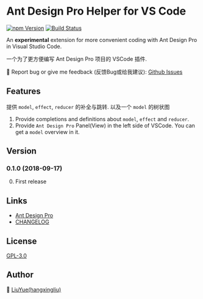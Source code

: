 # Ant Design Pro Helper for VS Code

[![npm Version](https://img.shields.io/npm/v/vscode-ant-design-pro.svg)](https://www.npmjs.com/package/vscode-ant-design-pro)
[![Build Status](https://travis-ci.org/hangxingliu/vscode-ant-design-pro.svg?branch=master)](https://travis-ci.org/hangxingliu/vscode-ant-design-pro)

An **experimental** extension for more convenient coding with Ant Design Pro in Visual Studio Code.  

一个为了更方便编写 Ant Design Pro 项目的 VSCode 插件.

📌 Report bug or give me feedback (反馈Bug或给我建议):
[Github Issues](https://github.com/hangxingliu/vscode-ant-design-pro/issues)

## Features

提供 `model`, `effect`, `reducer` 的补全与跳转. 以及一个 `model` 的树状图

1. Provide completions and definitions about `model`, `effect` and `reducer`.
2. Provide `Ant Design Pro` Panel(View) in the left side of VSCode. You can get a `model` overview in it. 

## Version

### 0.1.0 (2018-09-17)

0. First release

## Links

- [Ant Design Pro](https://github.com/ant-design/ant-design-pro)
- [CHANGELOG](CHANGELOG.md)

## License

[GPL-3.0](LICENSE)

## Author

🤔 [LiuYue(hangxingliu)](https://github.com/hangxingliu)
